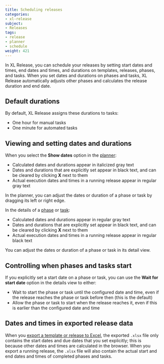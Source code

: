 ```yaml
---
title: Scheduling releases
categories:
- xl-release
subject:
- Releases
tags:
- release
- planner
- schedule
weight: 421
---
```


In XL Release, you can schedule your releases by setting start dates and times, end dates and times, and durations on templates, releases, phases, and tasks. When you set dates and durations on phases and tasks, XL Release automatically adjusts other phases and calculates the release duration and end date.

## Default durations

By default, XL Release assigns these durations to tasks:

* One hour for manual tasks
* One minute for automated tasks

## Viewing and setting dates and durations

When you select the **Show dates** option in the [planner](/xl-release/how-to/using-the-xl-release-planner.html):

* Calculated dates and durations appear in italicized gray text
* Dates and durations that are explicitly set appear in black text, and can be cleared by clicking **X** next to them
* Actual execution dates and times in a running release appear in regular gray text

In the planner, you can adjust the dates or duration of a phase or task by dragging its left or right edge.

In the details of a [phase](/xl-release/how-to/add-a-phase-to-a-release-or-template.html) or [task](/xl-release/how-to/add-a-task-to-a-phase.html):

* Calculated dates and durations appear in regular gray text
* Dates and durations that are explicitly set appear in black text, and can be cleared by clicking **X** next to them
* Actual execution dates and times in a running release appear in regular black text

You can adjust the dates or duration of a phase or task in its detail view.

## Controlling when phases and tasks start

If you explicitly set a start date on a phase or task, you can use the **Wait for start date** option in the details view to either:

* Wait to start the phase or task until the configured date and time, even if the release reaches the phase or task before then (this is the default)
* Allow the phase or task to start when the release reaches it, even if this is earlier than the configured date and time

## Dates and times in exported release data

When you [export a template or release to Excel](/xl-release/how-to/using-the-release-flow-editor.html), the exported `.xlsx` file only contains the start dates and due dates that you set explicitly; this is because other dates and times are calculated in the browser. When you export a running release, the `.xlsx` file will also contain the actual start and end dates and times of completed phases and tasks.
